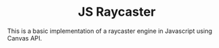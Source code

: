 <h1 align="center">JS Raycaster</h1>

This is a basic implementation of a raycaster engine in Javascript using Canvas API.
